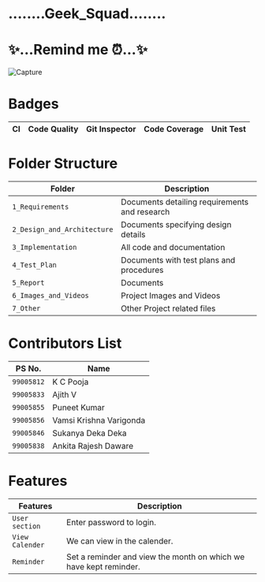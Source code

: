 # ........Geek_Squad........
# ✨...Remind me ⏰...✨
![Capture](https://user-images.githubusercontent.com/79782487/132104250-a70603a3-8a16-428c-9d03-07f74bd188f3.gif)

# Badges
| CI | Code Quality | Git Inspector | Code Coverage | Unit Test |
|----|--------------|---------------|---------------|-----------|


# Folder Structure
| Folder | Description |
|--------|-------------|
|`1_Requirements`|  Documents detailing requirements and research     |
|`2_Design_and_Architecture`|Documents specifying design details|
|`3_Implementation`|All code and documentation|
|`4_Test_Plan`|Documents with test plans and procedures|
|`5_Report`|Documents|
|`6_Images_and_Videos`| Project Images and Videos|
|`7_Other`|Other Project related files|

# Contributors List
| PS No. | Name | 
|---------|-----|
|`99005812`| K C Pooja |
|`99005833`|Ajith V| 
|`99005855`|Puneet Kumar |
|`99005856`|Vamsi Krishna Varigonda|
|`99005846`|Sukanya Deka Deka|
|`99005838`|Ankita Rajesh Daware|

# Features #
  Features            | Description
-------------------| -----------------------------------------
`User section`     | Enter password to login.
`View Calender`| We can view in the calender.
`Reminder`| Set a reminder and view the month on which we have kept reminder.
